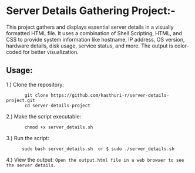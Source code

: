 # Server Details Gathering Project:-

This project gathers and displays essential server details in a visually formatted HTML file. 
It uses a combination of Shell Scripting, HTML, and CSS to provide system information like hostname, IP address, OS version, hardware details, disk usage, service status, and more. 
The output is color-coded for better visualization.


## Usage:

1.) Clone the repository:

           git clone https://github.com/kasthuri-r/server-details-project.git
           cd server-details-project

2.) Make the script executable:

           chmod +x server_details.sh

3.) Run the script:

          sudo bash server_details.sh  or $ sudo ./server_details.sh

4.) View the output: 
         `` Open the output.html file in a web browser to see the server details. ``
